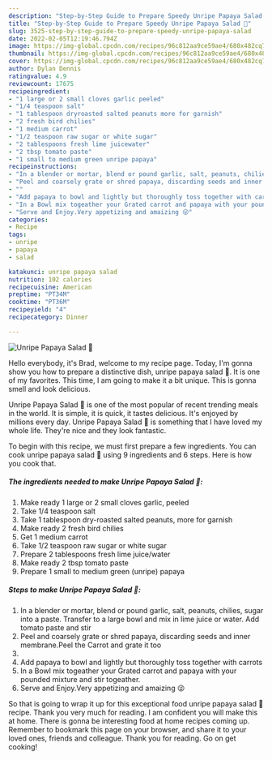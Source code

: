 ```yaml
---
description: "Step-by-Step Guide to Prepare Speedy Unripe Papaya Salad 🥗"
title: "Step-by-Step Guide to Prepare Speedy Unripe Papaya Salad 🥗"
slug: 3525-step-by-step-guide-to-prepare-speedy-unripe-papaya-salad
date: 2022-02-05T12:19:46.794Z
image: https://img-global.cpcdn.com/recipes/96c812aa9ce59ae4/680x482cq70/unripe-papaya-salad-recipe-main-photo.jpg
thumbnail: https://img-global.cpcdn.com/recipes/96c812aa9ce59ae4/680x482cq70/unripe-papaya-salad-recipe-main-photo.jpg
cover: https://img-global.cpcdn.com/recipes/96c812aa9ce59ae4/680x482cq70/unripe-papaya-salad-recipe-main-photo.jpg
author: Dylan Dennis
ratingvalue: 4.9
reviewcount: 17675
recipeingredient:
- "1 large or 2 small cloves garlic peeled"
- "1/4 teaspoon salt"
- "1 tablespoon dryroasted salted peanuts more for garnish"
- "2 fresh bird chilies"
- "1 medium carrot"
- "1/2 teaspoon raw sugar or white sugar"
- "2 tablespoons fresh lime juicewater"
- "2 tbsp tomato paste"
- "1 small to medium green unripe papaya"
recipeinstructions:
- "In a blender or mortar, blend or pound garlic, salt, peanuts, chilies, sugar into a paste. Transfer to a large bowl and mix in lime juice or water. Add tomato paste and stir"
- "Peel and coarsely grate or shred papaya, discarding seeds and inner membrane.Peel the Carrot and grate it too"
- ""
- "Add papaya to bowl and lightly but thoroughly toss together with carrots"
- "In a Bowl mix togeather your Grated carrot and papaya with your pounded mixture and stir togeather."
- "Serve and Enjoy.Very appetizing and amaizing 😜"
categories:
- Recipe
tags:
- unripe
- papaya
- salad

katakunci: unripe papaya salad 
nutrition: 102 calories
recipecuisine: American
preptime: "PT34M"
cooktime: "PT36M"
recipeyield: "4"
recipecategory: Dinner

---
```



![Unripe Papaya Salad 🥗](https://img-global.cpcdn.com/recipes/96c812aa9ce59ae4/680x482cq70/unripe-papaya-salad-recipe-main-photo.jpg)

Hello everybody, it's Brad, welcome to my recipe page. Today, I'm gonna show you how to prepare a distinctive dish, unripe papaya salad 🥗. It is one of my favorites. This time, I am going to make it a bit unique. This is gonna smell and look delicious.

Unripe Papaya Salad 🥗 is one of the most popular of recent trending meals in the world. It is simple, it is quick, it tastes delicious. It's enjoyed by millions every day. Unripe Papaya Salad 🥗 is something that I have loved my whole life. They're nice and they look fantastic.




To begin with this recipe, we must first prepare a few ingredients. You can cook unripe papaya salad 🥗 using 9 ingredients and 6 steps. Here is how you cook that.

<!--inarticleads1-->

##### The ingredients needed to make Unripe Papaya Salad 🥗:

1. Make ready 1 large or 2 small cloves garlic, peeled
1. Take 1/4 teaspoon salt
1. Take 1 tablespoon dry-roasted salted peanuts, more for garnish
1. Make ready 2 fresh bird chilies
1. Get 1 medium carrot
1. Take 1/2 teaspoon raw sugar or white sugar
1. Prepare 2 tablespoons fresh lime juice/water
1. Make ready 2 tbsp tomato paste
1. Prepare 1 small to medium green (unripe) papaya




<!--inarticleads2-->

##### Steps to make Unripe Papaya Salad 🥗:

1. In a blender or mortar, blend or pound garlic, salt, peanuts, chilies, sugar into a paste. Transfer to a large bowl and mix in lime juice or water. Add tomato paste and stir
1. Peel and coarsely grate or shred papaya, discarding seeds and inner membrane.Peel the Carrot and grate it too
1. 
1. Add papaya to bowl and lightly but thoroughly toss together with carrots
1. In a Bowl mix togeather your Grated carrot and papaya with your pounded mixture and stir togeather.
1. Serve and Enjoy.Very appetizing and amaizing 😜




So that is going to wrap it up for this exceptional food unripe papaya salad 🥗 recipe. Thank you very much for reading. I am confident you will make this at home. There is gonna be interesting food at home recipes coming up. Remember to bookmark this page on your browser, and share it to your loved ones, friends and colleague. Thank you for reading. Go on get cooking!
